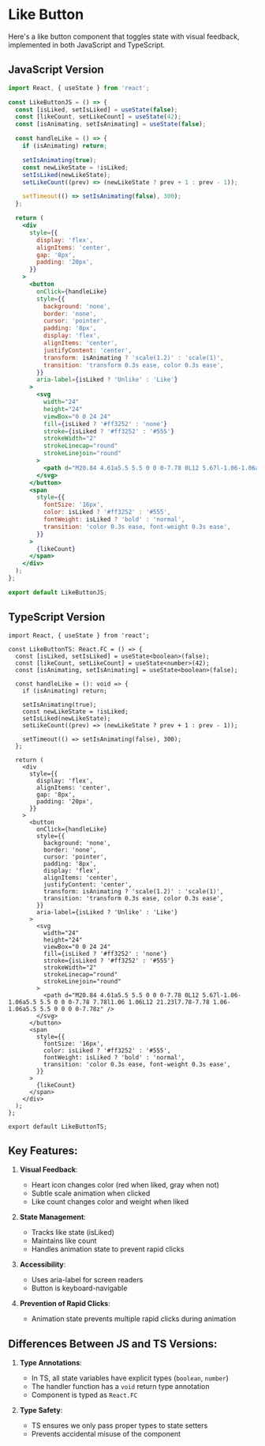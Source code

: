 # Like Button 

Here's a like button component that toggles state with visual feedback,
implemented in both JavaScript and TypeScript.

## JavaScript Version

```jsx
import React, { useState } from 'react';

const LikeButtonJS = () => {
  const [isLiked, setIsLiked] = useState(false);
  const [likeCount, setLikeCount] = useState(42);
  const [isAnimating, setIsAnimating] = useState(false);

  const handleLike = () => {
    if (isAnimating) return;

    setIsAnimating(true);
    const newLikeState = !isLiked;
    setIsLiked(newLikeState);
    setLikeCount((prev) => (newLikeState ? prev + 1 : prev - 1));

    setTimeout(() => setIsAnimating(false), 300);
  };

  return (
    <div
      style={{
        display: 'flex',
        alignItems: 'center',
        gap: '8px',
        padding: '20px',
      }}
    >
      <button
        onClick={handleLike}
        style={{
          background: 'none',
          border: 'none',
          cursor: 'pointer',
          padding: '8px',
          display: 'flex',
          alignItems: 'center',
          justifyContent: 'center',
          transform: isAnimating ? 'scale(1.2)' : 'scale(1)',
          transition: 'transform 0.3s ease, color 0.3s ease',
        }}
        aria-label={isLiked ? 'Unlike' : 'Like'}
      >
        <svg
          width="24"
          height="24"
          viewBox="0 0 24 24"
          fill={isLiked ? '#ff3252' : 'none'}
          stroke={isLiked ? '#ff3252' : '#555'}
          strokeWidth="2"
          strokeLinecap="round"
          strokeLinejoin="round"
        >
          <path d="M20.84 4.61a5.5 5.5 0 0 0-7.78 0L12 5.67l-1.06-1.06a5.5 5.5 0 0 0-7.78 7.78l1.06 1.06L12 21.23l7.78-7.78 1.06-1.06a5.5 5.5 0 0 0 0-7.78z" />
        </svg>
      </button>
      <span
        style={{
          fontSize: '16px',
          color: isLiked ? '#ff3252' : '#555',
          fontWeight: isLiked ? 'bold' : 'normal',
          transition: 'color 0.3s ease, font-weight 0.3s ease',
        }}
      >
        {likeCount}
      </span>
    </div>
  );
};

export default LikeButtonJS;
```

## TypeScript Version

```tsx
import React, { useState } from 'react';

const LikeButtonTS: React.FC = () => {
  const [isLiked, setIsLiked] = useState<boolean>(false);
  const [likeCount, setLikeCount] = useState<number>(42);
  const [isAnimating, setIsAnimating] = useState<boolean>(false);

  const handleLike = (): void => {
    if (isAnimating) return;

    setIsAnimating(true);
    const newLikeState = !isLiked;
    setIsLiked(newLikeState);
    setLikeCount((prev) => (newLikeState ? prev + 1 : prev - 1));

    setTimeout(() => setIsAnimating(false), 300);
  };

  return (
    <div
      style={{
        display: 'flex',
        alignItems: 'center',
        gap: '8px',
        padding: '20px',
      }}
    >
      <button
        onClick={handleLike}
        style={{
          background: 'none',
          border: 'none',
          cursor: 'pointer',
          padding: '8px',
          display: 'flex',
          alignItems: 'center',
          justifyContent: 'center',
          transform: isAnimating ? 'scale(1.2)' : 'scale(1)',
          transition: 'transform 0.3s ease, color 0.3s ease',
        }}
        aria-label={isLiked ? 'Unlike' : 'Like'}
      >
        <svg
          width="24"
          height="24"
          viewBox="0 0 24 24"
          fill={isLiked ? '#ff3252' : 'none'}
          stroke={isLiked ? '#ff3252' : '#555'}
          strokeWidth="2"
          strokeLinecap="round"
          strokeLinejoin="round"
        >
          <path d="M20.84 4.61a5.5 5.5 0 0 0-7.78 0L12 5.67l-1.06-1.06a5.5 5.5 0 0 0-7.78 7.78l1.06 1.06L12 21.23l7.78-7.78 1.06-1.06a5.5 5.5 0 0 0 0-7.78z" />
        </svg>
      </button>
      <span
        style={{
          fontSize: '16px',
          color: isLiked ? '#ff3252' : '#555',
          fontWeight: isLiked ? 'bold' : 'normal',
          transition: 'color 0.3s ease, font-weight 0.3s ease',
        }}
      >
        {likeCount}
      </span>
    </div>
  );
};

export default LikeButtonTS;
```

## Key Features:

1. **Visual Feedback**:

   - Heart icon changes color (red when liked, gray when not)
   - Subtle scale animation when clicked
   - Like count changes color and weight when liked

2. **State Management**:

   - Tracks like state (isLiked)
   - Maintains like count
   - Handles animation state to prevent rapid clicks

3. **Accessibility**:

   - Uses aria-label for screen readers
   - Button is keyboard-navigable

4. **Prevention of Rapid Clicks**:
   - Animation state prevents multiple rapid clicks during animation

## Differences Between JS and TS Versions:

1. **Type Annotations**:

   - In TS, all state variables have explicit types (`boolean`, `number`)
   - The handler function has a `void` return type annotation
   - Component is typed as `React.FC`

2. **Type Safety**:
   - TS ensures we only pass proper types to state setters
   - Prevents accidental misuse of the component
